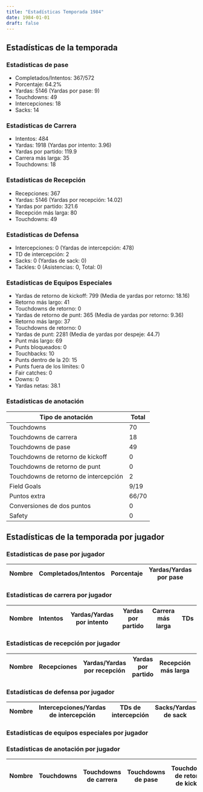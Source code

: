```yaml
---
title: "Estadísticas Temporada 1984"
date: 1984-01-01
draft: false
---
```


## Estadísticas de la temporada
### Estadísticas de pase
* Completados/Intentos: 367/572
* Porcentaje: 64.2%
* Yardas: 5146 (Yardas por pase: 9)
* Touchdowns: 49
* Intercepciones: 18
* Sacks: 14

### Estadísticas de Carrera
* Intentos: 484
* Yardas: 1918 (Yardas por intento: 3.96)
* Yardas por partido: 119.9
* Carrera más larga: 35
* Touchdowns: 18

### Estadísticas de Recepción
* Recepciones: 367
* Yardas: 5146 (Yardas por recepción: 14.02)
* Yardas por partido: 321.6
* Recepción más larga: 80
* Touchdowns: 49

### Estadísticas de Defensa
* Intercepciones: 0 (Yardas de intercepción: 478)
* TD de intercepción: 2
* Sacks: 0 (Yardas de sack: 0)
* Tackles: 0 (Asistencias: 0, Total: 0)

### Estadísticas de Equipos Especiales
* Yardas de retorno de kickoff: 799 (Media de yardas por retorno: 18.16)
* Retorno más largo: 41
* Touchdowns de retorno: 0
* Yardas de retorno de punt: 365 (Media de yardas por retorno: 9.36)
* Retorno más largo: 37
* Touchdowns de retorno: 0
* Yardas de punt: 2281 (Media de yardas por despeje: 44.7)
* Punt más largo: 69
* Punts bloqueados: 0
* Touchbacks: 10
* Punts dentro de la 20: 15
* Punts fuera de los límites: 0
* Fair catches: 0
* Downs: 0
* Yardas netas: 38.1

### Estadísticas de anotación
| Tipo de anotación | Total |
|-------------------|-------|
| Touchdowns | 70 |
| Touchdowns de carrera | 18 |
| Touchdowns de pase | 49 |
| Touchdowns de retorno de kickoff | 0 |
| Touchdowns de retorno de punt | 0 |
| Touchdowns de retorno de intercepción | 2 |
| Field Goals | 9/19 |
| Puntos extra | 66/70 |
| Conversiones de dos puntos | 0 |
| Safety | 0 |

## Estadísticas de la temporada por jugador
### Estadísticas de pase por jugador
| Nombre | Completados/Intentos | Porcentaje | Yardas/Yardas por pase | TDs | Intercepciones | Sacks |
|--------|----------------------|------------|------------------------|-----|----------------|-------|


### Estadísticas de carrera por jugador
| Nombre | Intentos | Yardas/Yardas por intento | Yardas por partido | Carrera más larga | TDs |
|--------|----------|--------------------------|--------------------|-------------------|-----|


### Estadísticas de recepción por jugador
| Nombre | Recepciones | Yardas/Yardas por recepción | Yardas por partido | Recepción más larga | TDs |
|--------|-------------|----------------------------|--------------------|---------------------|-----|


### Estadísticas de defensa por jugador
| Nombre | Intercepciones/Yardas de intercepción | TDs de intercepción | Sacks/Yardas de sack | Tackles/Asistencias/Total |
|--------|--------------------------------------|---------------------|-----------------------|--------------------------|


### Estadísticas de equipos especiales por jugador
<!-- Puedes agregar aquí tablas para KickoffReturn, PuntReturn, Punting, Kicking si lo necesitas -->

### Estadísticas de anotación por jugador
| Nombre | Touchdowns | Touchdowns de carrera | Touchdowns de pase | Touchdowns de retorno de kickoff | Touchdowns de retorno de punt | Touchdowns de retorno de intercepción | Field Goals | Puntos extra | Conversiones de dos puntos | Safety |
|--------|------------|----------------|---------------------|----------------------------------|-------------------------------|----------------------------------|------------|--------------|--------------------------|--------|

